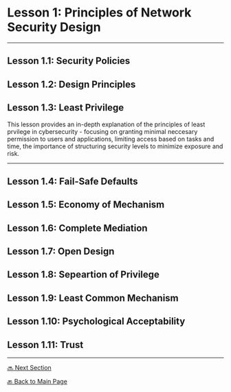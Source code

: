 # Lesson 1: Principles of Network Security Design

---

## Lesson 1.1: Security Policies

## Lesson 1.2: Design Principles

## Lesson 1.3: Least Privilege

This lesson provides an in-depth explanation of the principles of least prvilege in cybersecurity - focusing on granting minimal neccesary permission to users and applications, limiting access based on tasks and time, the importance of structuring security levels to minimize exposure and risk.


---


## Lesson 1.4: Fail-Safe Defaults

## Lesson 1.5: Economy of Mechanism

## Lesson 1.6: Complete Mediation

## Lesson 1.7: Open Design

## Lesson 1.8: Sepeartion of Privilege

## Lesson 1.9: Least Common Mechanism

## Lesson 1.10: Psychological Acceptability

## Lesson 1.11: Trust


---

[🔜 Next Section](./S3-LESSON2.md)

[🔙 Back to Main Page](../../README.md)
